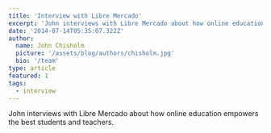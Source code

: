 ```yaml
---
title: 'Interview with Libre Mercado'
excerpt: 'John interviews with Libre Mercado about how online education empowers the best students and teachers.'
date: '2014-07-14T05:35:07.322Z'
author:
  name: John Chisholm
  picture: '/assets/blog/authors/chisholm.jpg'
  bio: '/team'
type: article
featured: 1
tags: 
  - interview
---
```


John interviews with Libre Mercado about how online education empowers the best students and teachers.